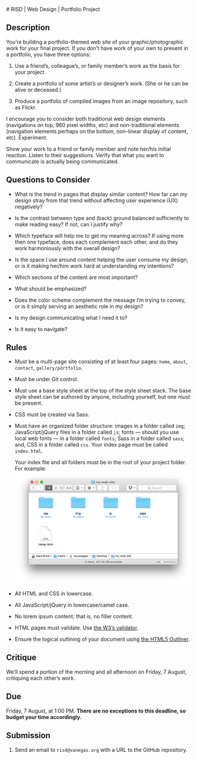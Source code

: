 <meta charset="utf-8">
# RISD | Web Design | Portfolio Project

## Description
You’re building a portfolio-themed web site of your graphic/photographic work for your final project. If you don’t have work of your own to present in a portfolio, you have three options:

1. Use a friend’s, colleague’s, or family member’s work as the basis for your project.

2. Create a portfolio of some artist’s or designer’s work. (She or he can be alive or deceased.)

3. Produce a portfolio of compiled images from an image repository, such as Flickr.

I encourage you to consider both traditional web design elements (navigations on top, 960 pixel widths, etc) and non-traditional elements (navigation elements perhaps on the bottom, non-linear display of content, etc). Experiment.

Show your work to a friend or family member and note her/his initial reaction. Listen to their suggestions. Verify that what you want to communicate is actually being communicated.

## Questions to Consider
- What is the trend in pages that display similar content? How far can my design stray from that trend without affecting user experience (UX) negatively?

- Is the contrast between type and (back) ground balanced sufficiently to make reading easy? If not, can I justify why?

- Which typeface will help me to get my meaning across? If using more then one typeface, does each complement each other, and do they work harmoniously with the overall design?

- Is the space I use around content helping the user consume my design, or is it making her/him work hard at understanding my intentions?

- Which sections of the content are most important?

- What should be emphasized?

- Does the color scheme complement the message I’m trying to convey, or is it simply serving an aesthetic role in my design?

- Is my design communicating what I need it to?

- Is it easy to navigate?

## Rules
- Must be a multi-page site consisting of at least four pages: `home`, `about`, `contact`, `gallery/portfolio`.

- Must be under Git control.

- Must use a base style sheet at the top of the style sheet stack. The base style sheet can be authored by anyone, including yourself, but one *must* be present.

- CSS must be created via Sass.

- Must have an organized folder structure: images in a folder called `img`; JavaScript/jQuery files in a folder called `js`; fonts — should you use local web fonts — in a folder called `fonts`; Sass in a folder called `sass`; and, CSS in a folder called `css`. Your index page must be called `index.html`.

  Your index file and all folders must be in the root of your project folder. For example: ![Image of web site folder structure](folder-structure.png "Optimal web site folder structure")

- All HTML and CSS in lowercase.

- All JavaScript/jQuery in lowercase/camel case.

- No lorem ipsum content; that is, no filler content.

- HTML pages must validate. Use [the W3’s validator](http://validator.w3.org/#validate_by_input).

- Ensure the logical outlining of your document using [the HTML5 Outliner](http://gsnedders.html5.org/outliner/).

## Critique
We’ll spend a portion of the morning and all afternoon on Friday, 7 August, critiquing each other’s work.

## Due
Friday, 7 August, at 1:00 PM. **There are _no_ exceptions to this deadline, so budget your time accordingly.**

## Submission
1. Send an email to `risd@vanegas.org` with a URL to the GitHub repository.
